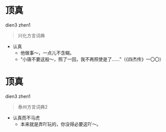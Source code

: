 # 顶真
dien3 zhen1
> 兴化方言词典
- 认真
  - 他做事～，一点儿不含糊。
  - “小唐不要这般～，照了一回，我不再照使是了……”（《四杰传》一〇〇）

# 顶真
dien3 zhen1
> 泰州方言词典2
- 认真而不马虎
  - 本来就是弄吖玩的，你没得必要这吖～。
